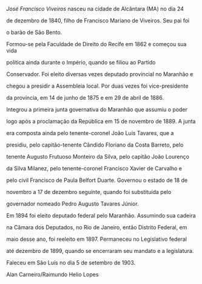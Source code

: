 

*José Francisco Viveiros* nasceu na cidade de Alcântara (MA) no dia 24

de dezembro de 1840, filho de Francisco Mariano de Viveiros. Seu pai foi

o barão de São Bento.



Formou-se pela Faculdade de Direito do Recife em 1862 e começou sua vida

política ainda durante o Império, quando se filiou ao Partido

Conservador. Foi eleito diversas vezes deputado provincial no Maranhão e

chegou a presidir a Assembleia local. Por duas vezes foi vice-presidente

da província, em 14 de junho de 1875 e em 29 de abril de 1886.



Integrou a primeira junta governativa do Maranhão que assumiu o poder

logo após a proclamação da República em 15 de novembro de 1889. A junta

era composta ainda pelo tenente-coronel João Luís Tavares, que a

presidiu, pelo capitão-tenente Cândido Floriano da Costa Barreto, pelo

tenente Augusto Frutuoso Monteiro da Silva, pelo capitão João Lourenço

da Silva Milanez, pelo tenente-coronel Francisco Xavier de Carvalho e

pelo civil Francisco de Paula Belfort Duarte. Governou o estado de 18 de

novembro a 17 de dezembro seguinte, quando foi substituída pelo

governador nomeado Pedro Augusto Tavares Júnior.



Em 1894 foi eleito deputado federal pelo Maranhão. Assumindo sua cadeira

na Câmara dos Deputados, no Rio de Janeiro, então Distrito Federal, em

maio desse ano, foi reeleito em 1897. Permaneceu no Legislativo federal

até dezembro de 1899, quando se encerraram seu mandato e a legislatura.



Faleceu em São Luís no dia 5 de setembro de 1903.



Alan Carneiro/Raimundo Helio Lopes



